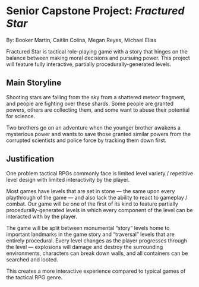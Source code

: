 # Senior Capstone Project: _Fractured Star_

By: Booker Martin, Caitlin Colina, Megan Reyes, Michael Elias

Fractured Star is tactical role-playing game with a story that hinges on the balance between making moral decisions and pursuing power. This project will feature fully interactive, partially procedurally-generated levels.

## Main Storyline

Shooting stars are falling from the sky from a shattered meteor fragment, and people are fighting over these shards. Some people are granted powers, others are collecting them, and some want to abuse their potential for science.

Two brothers go on an adventure when the younger brother awakens a mysterious power and wants to save those granted similar powers from the corrupted scientists and police force by tracking them down first.

## Justification

One problem tactical RPGs commonly face is limited level variety / repetitive level design with limited interactivity by the player.

Most games have levels that are set in stone — the same upon every playthrough of the game — and also lack the ability to react to gameplay / combat. Our game will be one of the first of its kind to feature partially procedurally-generated levels in which every component of the level can be interacted with by the player.

The game will be split between monumental “story” levels home to important landmarks in the game story and “traversal” levels that are entirely procedural. Every level changes as the player progresses through the level — explosions will damage and destroy the surrounding environments, characters can break down walls, and all containers can be searched and looted.

This creates a more interactive experience compared to typical games of the tactical RPG genre.
